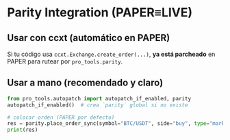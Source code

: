 
# Parity Integration (PAPER≡LIVE)

## Usar con ccxt (automático en PAPER)
Si tu código usa `ccxt.Exchange.create_order(...)`, **ya está parcheado** en PAPER para rutear por `pro_tools.parity`.

## Usar a mano (recomendado y claro)
```python
from pro_tools.autopatch import autopatch_if_enabled, parity
autopatch_if_enabled()  # crea `parity` global si no existe

# colocar orden (PAPER por defecto)
res = parity.place_order_sync(symbol="BTC/USDT", side="buy", type="market", qty=None, price=60000.0, params={})
print(res)
```
